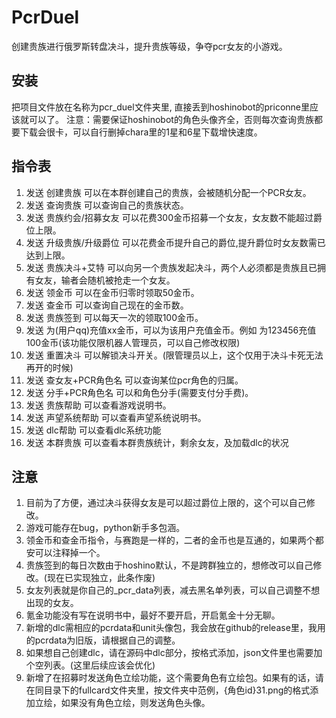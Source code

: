 # PcrDuel
创建贵族进行俄罗斯转盘决斗，提升贵族等级，争夺pcr女友的小游戏。
## 安装
把项目文件放在名称为pcr_duel文件夹里, 直接丢到hoshinobot的priconne里应该就可以了。
注意：需要保证hoshinobot的角色头像齐全，否则每次查询贵族都要下载会很卡，可以自行删掉chara里的1星和6星下载增快速度。
## 指令表
1.  发送 创建贵族 可以在本群创建自己的贵族，会被随机分配一个PCR女友。
2.  发送 查询贵族 可以查询自己的贵族状态。
3.  发送 贵族约会/招募女友 可以花费300金币招募一个女友，女友数不能超过爵位上限。
4.  发送 升级贵族/升级爵位 可以花费金币提升自己的爵位,提升爵位时女友数需已达到上限。
5.  发送 贵族决斗+艾特 可以向另一个贵族发起决斗，两个人必须都是贵族且已拥有女友，输者会随机被抢走一个女友。
6.  发送 领金币 可以在金币归零时领取50金币。
7.  发送 查金币 可以查询自己现在的金币数。
8.  发送 贵族签到 可以每天一次的领取100金币。
9.  发送 为(用户qq)充值xx金币，可以为该用户充值金币。例如 为123456充值100金币(该功能仅限机器人管理员，可以自己修改权限)
10. 发送 重置决斗 可以解锁决斗开关。(限管理员以上，这个仅用于决斗卡死无法再开的时候)
11. 发送 查女友+PCR角色名 可以查询某位pcr角色的归属。	
12. 发送 分手+PCR角色名 可以和角色分手(需要支付分手费)。
13. 发送 贵族帮助 可以查看游戏说明书。
14. 发送 声望系统帮助 可以查看声望系统说明书。
15. 发送 dlc帮助 可以查看dlc系统功能
16. 发送 本群贵族 可以查看本群贵族统计，剩余女友，及加载dlc的状况




## 注意
1. 目前为了方便，通过决斗获得女友是可以超过爵位上限的，这个可以自己修改。
2. 游戏可能存在bug，python新手多包涵。
3. 领金币和查金币指令，与赛跑是一样的，二者的金币也是互通的，如果两个都安可以注释掉一个。
4. 贵族签到的每日次数由于hoshino默认，不是跨群独立的，想修改可以自己修改。(现在已实现独立，此条作废)
5. 女友列表就是你自己的_pcr_data列表，减去黑名单列表，可以自己调整不想出现的女友。
6. 氪金功能没有写在说明书中，最好不要开启，开启氪金十分无聊。
7. 新增的dlc需相应的pcrdata和unit头像包，我会放在github的release里，我用的pcrdata为旧版，请根据自己的调整。
8. 如果想自己创建dlc，请在源码中dlc部分，按格式添加，json文件里也需要加个空列表。(这里后续应该会优化)
9. 新增了在招募时发送角色立绘功能，这个需要角色有立绘包。如果有的话，请在同目录下的fullcard文件夹里，按文件夹中范例，{角色id}31.png的格式添加立绘，如果没有角色立绘，则发送角色头像。

